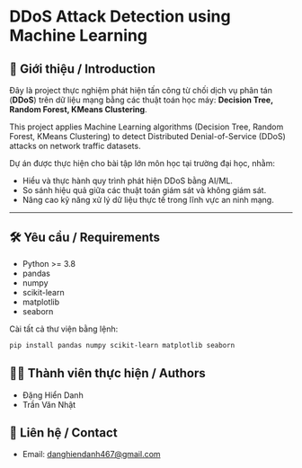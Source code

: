 # DDoS Attack Detection using Machine Learning

## 📑 Giới thiệu / Introduction

Đây là project thực nghiệm phát hiện tấn công từ chối dịch vụ phân tán (**DDoS**) trên dữ liệu mạng bằng các thuật toán học máy: **Decision Tree, Random Forest, KMeans Clustering**.

This project applies Machine Learning algorithms (Decision Tree, Random Forest, KMeans Clustering) to detect Distributed Denial-of-Service (DDoS) attacks on network traffic datasets.

Dự án được thực hiện cho bài tập lớn môn học tại trường đại học, nhằm:  
- Hiểu và thực hành quy trình phát hiện DDoS bằng AI/ML.  
- So sánh hiệu quả giữa các thuật toán giám sát và không giám sát.  
- Nâng cao kỹ năng xử lý dữ liệu thực tế trong lĩnh vực an ninh mạng.

---

## 🛠️ Yêu cầu / Requirements

- Python >= 3.8  
- pandas  
- numpy  
- scikit-learn  
- matplotlib  
- seaborn  

Cài tất cả thư viện bằng lệnh:
```bash
pip install pandas numpy scikit-learn matplotlib seaborn
```
## 👨‍💻 Thành viên thực hiện / Authors

- Đặng Hiển Danh  
- Trần Văn Nhật  

## 🔗 Liên hệ / Contact
- Email: danghiendanh467@gmail.com
